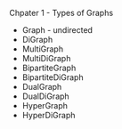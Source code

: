 
Chpater 1 - Types of Graphs

* Graph - undirected
* DiGraph
* MultiGraph
* MultiDiGraph
* BipartiteGraph
* BipartiteDiGraph
* DualGraph
* DualDiGraph
* HyperGraph
* HyperDiGraph